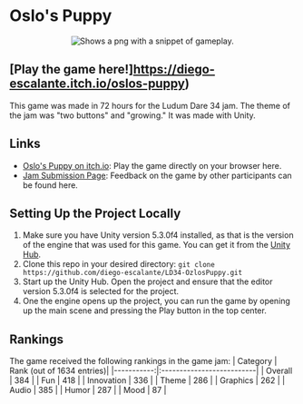 # Oslo's Puppy

<p align="center">
  <picture>
    <source srcset="../assets/gameplay.png?raw=true">
    <img alt="Shows a png with a snippet of gameplay." src="../assets/gameplay.png?raw=true">
  </picture>
</p>

## [Play the game here!]https://diego-escalante.itch.io/oslos-puppy)
This game was made in 72 hours for the Ludum Dare 34 jam. The theme of the jam was "two buttons" and "growing." It was made with Unity.

## Links
* [Oslo's Puppy on itch.io](https://diego-escalante.itch.io/oslos-puppy): Play the game directly on your browser here.
* [Jam Submission Page](http://ludumdare.com/compo/ludum-dare-34/?action=preview&uid=46754): Feedback on the game by other participants can be found here.

## Setting Up the Project Locally
1. Make sure you have Unity version 5.3.0f4 installed, as that is the version of the engine that was used for this game. You can get it from the [Unity Hub](https://unity.com/download).
2. Clone this repo in your desired directory: `git clone https://github.com/diego-escalante/LD34-OzlosPuppy.git`
3. Start up the Unity Hub. Open the project and ensure that the editor version 5.3.0f4 is selected for the project.
4. One the engine opens up the project, you can run the game by opening up the main scene and pressing the Play button in the top center.

## Rankings
The game received the following rankings in the game jam:
| Category   | Rank (out of 1634 entries)|
|-----------:|:--------------------------|
| Overall    | 384                       |
| Fun        | 418                       |
| Innovation | 336                       |
| Theme      | 286                       |
| Graphics   | 262                       |
| Audio      | 385                       |
| Humor      | 287                       |
| Mood       | 87                        |
